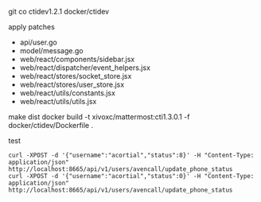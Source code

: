 git co ctidev1.2.1 docker/ctidev

apply patches

* api/user.go
* model/message.go
* web/react/components/sidebar.jsx
* web/react/dispatcher/event_helpers.jsx
* web/react/stores/socket_store.jsx
* web/react/stores/user_store.jsx
* web/react/utils/constants.jsx
* web/react/utils/utils.jsx

make dist
docker build -t xivoxc/mattermost:cti1.3.0.1 -f docker/ctidev/Dockerfile .


test

    curl -XPOST -d '{"username":"acortial","status":8}' -H "Content-Type: application/json"  http://localhost:8665/api/v1/users/avencall/update_phone_status
    curl -XPOST -d '{"username":"acortial","status":0}' -H "Content-Type: application/json"  http://localhost:8665/api/v1/users/avencall/update_phone_status

